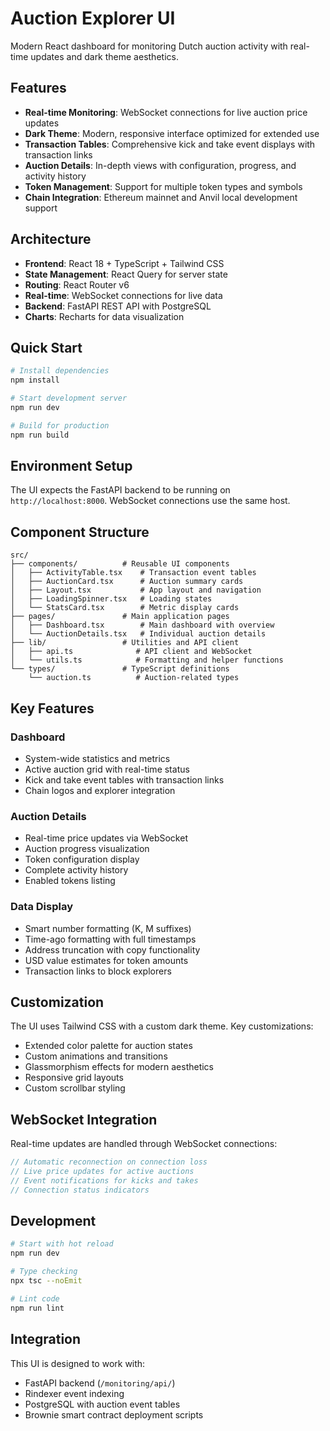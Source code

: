 # Auction Explorer UI

Modern React dashboard for monitoring Dutch auction activity with real-time updates and dark theme aesthetics.

## Features

- **Real-time Monitoring**: WebSocket connections for live auction price updates
- **Dark Theme**: Modern, responsive interface optimized for extended use
- **Transaction Tables**: Comprehensive kick and take event displays with transaction links
- **Auction Details**: In-depth views with configuration, progress, and activity history
- **Token Management**: Support for multiple token types and symbols
- **Chain Integration**: Ethereum mainnet and Anvil local development support

## Architecture

- **Frontend**: React 18 + TypeScript + Tailwind CSS
- **State Management**: React Query for server state
- **Routing**: React Router v6
- **Real-time**: WebSocket connections for live data
- **Backend**: FastAPI REST API with PostgreSQL
- **Charts**: Recharts for data visualization

## Quick Start

```bash
# Install dependencies
npm install

# Start development server
npm run dev

# Build for production
npm run build
```

## Environment Setup

The UI expects the FastAPI backend to be running on `http://localhost:8000`. WebSocket connections use the same host.

## Component Structure

```
src/
├── components/          # Reusable UI components
│   ├── ActivityTable.tsx    # Transaction event tables
│   ├── AuctionCard.tsx      # Auction summary cards
│   ├── Layout.tsx           # App layout and navigation
│   ├── LoadingSpinner.tsx   # Loading states
│   └── StatsCard.tsx        # Metric display cards
├── pages/               # Main application pages
│   ├── Dashboard.tsx        # Main dashboard with overview
│   └── AuctionDetails.tsx   # Individual auction details
├── lib/                 # Utilities and API client
│   ├── api.ts              # API client and WebSocket
│   └── utils.ts            # Formatting and helper functions
└── types/               # TypeScript definitions
    └── auction.ts          # Auction-related types
```

## Key Features

### Dashboard
- System-wide statistics and metrics
- Active auction grid with real-time status
- Kick and take event tables with transaction links
- Chain logos and explorer integration

### Auction Details  
- Real-time price updates via WebSocket
- Auction progress visualization
- Token configuration display
- Complete activity history
- Enabled tokens listing

### Data Display
- Smart number formatting (K, M suffixes)
- Time-ago formatting with full timestamps
- Address truncation with copy functionality
- USD value estimates for token amounts
- Transaction links to block explorers

## Customization

The UI uses Tailwind CSS with a custom dark theme. Key customizations:

- Extended color palette for auction states
- Custom animations and transitions
- Glassmorphism effects for modern aesthetics  
- Responsive grid layouts
- Custom scrollbar styling

## WebSocket Integration

Real-time updates are handled through WebSocket connections:

```typescript
// Automatic reconnection on connection loss
// Live price updates for active auctions  
// Event notifications for kicks and takes
// Connection status indicators
```

## Development

```bash
# Start with hot reload
npm run dev

# Type checking
npx tsc --noEmit

# Lint code
npm run lint
```

## Integration

This UI is designed to work with:
- FastAPI backend (`/monitoring/api/`)
- Rindexer event indexing
- PostgreSQL with auction event tables
- Brownie smart contract deployment scripts
